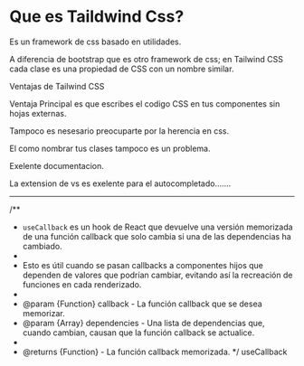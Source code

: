 # Que es Taildwind Css?

Es un framework de css basado en utilidades.

A diferencia de bootstrap que es otro framework de css; en Tailwind CSS cada clase es una propiedad de CSS con un nombre similar.

Ventajas de Tailwind CSS

Ventaja Principal es que escribes el codigo CSS en tus componentes sin hojas externas.

Tampoco es nesesario preocuparte por la herencia en css.

El como nombrar tus clases tampoco es un problema.

Exelente documentacion.

La extension de vs es exelente para el autocompletado.......

-----------------------------------------------------

/**
 * `useCallback` es un hook de React que devuelve una versión memorizada de una función callback que solo cambia si una de las dependencias ha cambiado.
 * 
 * Esto es útil cuando se pasan callbacks a componentes hijos que dependen de valores que podrían cambiar, evitando así la recreación de funciones en cada renderizado.
 * 
 * @param {Function} callback - La función callback que se desea memorizar.
 * @param {Array} dependencies - Una lista de dependencias que, cuando cambian, causan que la función callback se actualice.
 * 
 * @returns {Function} - La función callback memorizada.
 */
useCallback
